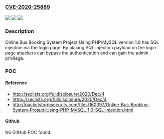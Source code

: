 ### [CVE-2020-25889](https://cve.mitre.org/cgi-bin/cvename.cgi?name=CVE-2020-25889)
![](https://img.shields.io/static/v1?label=Product&message=n%2Fa&color=blue)
![](https://img.shields.io/static/v1?label=Version&message=n%2Fa&color=blue)
![](https://img.shields.io/static/v1?label=Vulnerability&message=n%2Fa&color=brighgreen)

### Description

Online Bus Booking System Project Using PHP/MySQL version 1.0 has SQL injection via the login page. By placing SQL injection payload on the login page attackers can bypass the authentication and can gain the admin privilege.

### POC

#### Reference
- http://seclists.org/fulldisclosure/2020/Dec/4
- https://seclists.org/fulldisclosure/2020/Dec/4
- http://packetstormsecurity.com/files/160397/Online-Bus-Booking-System-Project-Using-PHP-MySQL-1.0-SQL-Injection.html

#### Github
No GitHub POC found.

